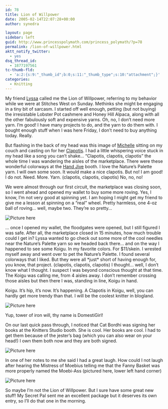 ```yaml
---
id: 78
title: Lion of Willpower
date: 2005-02-14T22:07:28+00:00
author: synedra

layout: page
sidebar: left
guid: http://www.princesspolymath.com/princess_polymath/?p=78
permalink: /lion-of-willpower.html
aktt_notify_twitter:
  - yes
dsq_thread_id:
  - 1877197561
tc-thumb-fld:
  - 'a:2:{s:9:"_thumb_id";b:0;s:11:"_thumb_type";s:10:"attachment";}'
categories:
  - Knitting
---
```

My friend [Lyssa](http://recklesscraft.blogspot.com) called me the Lion of Willpower, referring to my behavior while we were at Stitches West on Sunday. Methinks she might be engaging in a tiny bit of sarcasm. I started off well enough, petting (but not buying) the irresistable Lobster Pot cashmere and Honey Hill Alpaca, along with all the other fabulously soft and expensive yarns. Oh, no, I don&#8217;t need more yarn. I&#8217;m good! I have many projects to do, and the yarn to do them with. I bought enough stuff when I was here Friday, I don&#8217;t need to buy anything today. Really.
  
But flashing in the back of my head was this image of [Michelle](http://fickleknitterfiend.blogspot.com) sitting on my couch and casting on for her [Clapotis](http://fickleknitterfiend.blogspot.com/2005/02/it-had-to-be-ewe.html). I had a little whispering voice stuck in my head like a song you can&#8217;t shake&#8230; &#8220;Clapotis, clapotis, clapotis&#8221; the whole time I was wandering the aisles of the marketplace. There were these wonderful colorways at the [Hand Jive](http://www.handjiveknits.com/index.html) booth. I love the Nature&#8217;s Palette yarn. I will own some soon. It would make a nice clapotis. But no! I am good! I do not. Need. More. Yarn. (clapotis, clapotis, clapotis) No, no, no!
  
We were almost through our first circuit, the marketplace was closing soon, so I went ahead and opened my wallet to buy some more roving. Yes, I know, I&#8217;m not very good at spinning yet. I am hoping I might get my friend to give me a lesson at spinning on a &#8220;real&#8221; wheel. Pretty harmless, one 4-oz ball of roving&#8230; well, maybe two. They&#8217;re so pretty&#8230;
  
![Picture here](http://www.perlgoddess.com/blog/images/tencel_roving.jpg.jpg)
  
&#8230; once I opened my wallet, the floodgates were opened, but I still figured I was safe. After all, the marketplace closed in 15 minutes, how much trouble could I get in? Lyssa wanted to go check out some more of the cool needles near the Nature&#8217;s Palette yarn so we headed back there&#8230; and on the way I happened to see some Koigu. In my favorite colors. For $11/skein. I wrested myself away and went over to pet the Nature&#8217;s Palette. I found several colorways that I liked. But they were all \*just\* short of having enough for, you know, that project. (clapotis, clapotis, clapotis) I thought&#8230; well, I don&#8217;t know what I thought. I suspect I was beyond conscious thought at that time. The Koigu was calling me, from 4 aisles away. I don&#8217;t remember crossing those aisles but then there I was, standing in line, Koigu in hand.
  
Koigu. It&#8217;s hip, it&#8217;s now. It&#8217;s happening. A Clapotis in Koigu, well, you can hardly get more trendy than that. I will be the coolest knitter in blogland.
  
![Picture here](http://www.perlgoddess.com/blog/images/koigu.jpg)
  
Yup, tower of iron will, thy name is DomestiGirl!
  
On our last quick pass through, I noticed that Cat Bordhi was signing her books at the Knitters Studio booth. She is cool. Her books are cool. I had to get them because of the jester&#8217;s bag (which you can also wear on your head!) I own them both now and they are both signed.
  
![Picture here](http://www.perlgoddess.com/blog/images/books.jpg)
  
In one of her notes to me she said I had a great laugh. How could I not laugh after hearing the Mistress of Moebius telling me that the Fanny Basket was more properly named the Moebi-Ass (pictured here, lower left hand corner)
  
![Picture here](http://www.perlgoddess.com/blog/images/2nd.jpg)
  
So maybe I&#8217;m not the Lion of Willpower. But I sure have some great new stuff! My Secret Pal sent me an excellent package but it deserves its own entry, so I&#8217;ll do that one in the morning.
